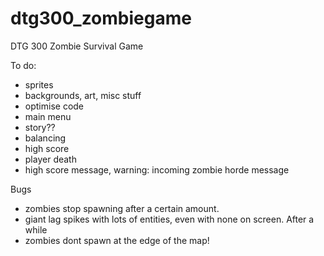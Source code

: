 # dtg300_zombiegame
DTG 300 Zombie Survival Game

To do:
 - sprites
 - backgrounds, art, misc stuff
 - optimise code
 - main menu
 - story??
 - balancing
 - high score
 - player death
 - high score message, warning: incoming zombie horde message


Bugs
 - zombies stop spawning after a certain amount.
 - giant lag spikes with lots of entities, even with none on screen. After a while
 - zombies dont spawn at the edge of the map!